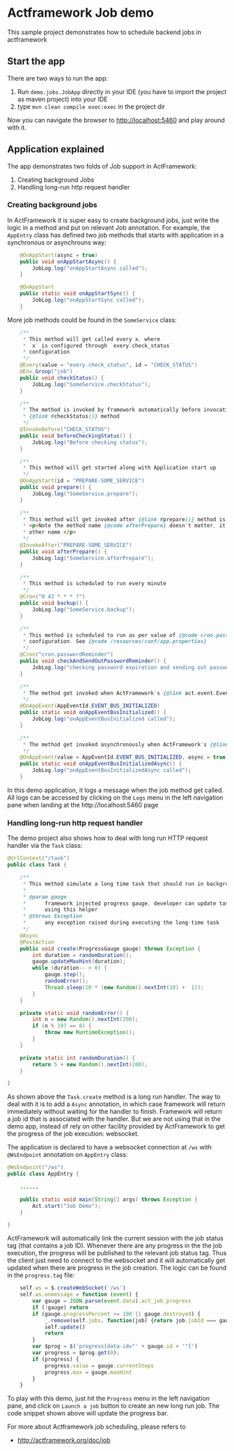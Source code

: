 # Actframework Job demo

This sample project demonstrates how to schedule backend jobs in actframework

## Start the app

There are two ways to run the app:

1. Run `demo.jobs.JobApp` directly in your IDE (you have to import the project as maven project) into your IDE
2. type `mvn clean compile exec:exec` in the project dir

Now you can navigate the browser to [http://localhost:5460](http://localhost:5460) and play around with it.

## Application explained

The app demonstrates two folds of Job support in ActFramework:

1. Creating background Jobs
2. Handling long-run http request handler

###  Creating background jobs

In ActFramework it is super easy to create background jobs, just write the logic in a method and put on relevant Job annotation. For example, the `AppEntry` class has defined two job methods that starts with application in a synchronous or asynchrouns way:

```java
    @OnAppStart(async = true)
    public void onAppStartAsync() {
        JobLog.log("onAppStartAsync called");
    }

    @OnAppStart
    public static void onAppStartSync() {
        JobLog.log("onAppStartSync called");
    }
```

More job methods could be found in the `SomeService` class:

```java
    /**
     * This method will get called every x, where
     * `x` is configured through `every.check_status`
     * configuration
     */
    @Every(value = "every.check_status", id = "CHECK_STATUS")
    @Env.Group("job")
    public void checkStatus() {
        JobLog.log("SomeService.checkStatus");
    }

    /**
     * The method is invoked by framework automatically before invocation of
     * {@link #checkStatus()} method
     */
    @InvokeBefore("CHECK_STATUS")
    public void beforeCheckingStatus() {
        JobLog.log("Before checking status");
    }

    /**
     * This method will get started along with Application start up
     */
    @OnAppStart(id = "PREPARE-SOME_SERVICE")
    public void prepare() {
        JobLog.log("SomeService.prepare");
    }

    /**
     * This method will get invoked after {@link #prepare()} method is invoked.
     * <p>Note the method name {@code afterPrepare} doesn't matter, it could be any
     * other name.</p>
     */
    @InvokeAfter("PREPARE-SOME_SERVICE")
    public void afterPrepare() {
        JobLog.log("SomeService.afterPrepare");
    }

    /**
     * This method is scheduled to run every minute
     */
    @Cron("0 43 * * * ?")
    public void backup() {
        JobLog.log("SomeService.backup");
    }

    /**
     * This method is scheduled to run as per value of {@code cron.passwordReminder}
     * configuration. See {@code /resources/conf/app.properties}
     */
    @Cron("cron.passwordReminder")
    public void checkAndSendOutPasswordReminder() {
        JobLog.log("checking password expiration and sending out password reminder");
    }

    /**
     * The method get invoked when ActFramework's {@link act.event.EventBus} is initialized
     */
    @OnAppEvent(AppEventId.EVENT_BUS_INITIALIZED)
    public static void onAppEventBusInitialized() {
        JobLog.log("onAppEventBusInitialized called");
    }

    /**
     * The method get invoked asynchronously when ActFramework's {@link act.event.EventBus} is initialized
     */
    @OnAppEvent(value = AppEventId.EVENT_BUS_INITIALIZED, async = true)
    public static void onAppEventBusInitializedAsync() {
        JobLog.log("onAppEventBusInitializedAsync called");
    }
```

In this demo application, it logs a message when the job method get called. All logs can be accessed by clicking on the `Logs` menu in the left navigation pane when landing at the http://localhost:5460 page

### Handling long-run http request handler

The demo project also shows how to deal with long run HTTP request handler via the `Task` class:

```java
@UrlContext("/task")
public class Task {

    /**
     * This method simulate a long time task that should run in background.
     *
     * @param gauge
     *      framework injected progress gauge, developer can update task progress
     *      using this helper
     * @throws Exception
     *      any exception raised during executing the long-time task
     */
    @Async
    @PostAction
    public void create(ProgressGauge gauge) throws Exception {
        int duration = randomDuration();
        gauge.updateMaxHint(duration);
        while (duration-- > 0) {
            gauge.step();
            randomError();
            Thread.sleep(10 * (new Random().nextInt(10) +  1));
        }
    }

    private static void randomError() {
        int n = new Random().nextInt(200);
        if (n % 197 == 0) {
            throw new RuntimeException();
        }
    }

    private static int randomDuration() {
        return 5 + new Random().nextInt(200);
    }

}
```

As shown above the `Task.create` method is a long run handler. The way to deal with it is to add a `Async` annotation, in which case framework will return immediately without waiting for the handler to finish. Framework will return a job id that is associated with the handler. But we are not using that in the demo app, instead of rely on other facility provided by ActFramework to get the progress of the job execution: websocket.

The application is declared to have a websocket connection at `/ws` with `@WsEndpoint` annotation on `AppEntry` class:

```java
@WsEndpoint("/ws")
public class AppEntry {
    
    ......

    public static void main(String[] args) throws Exception {
        Act.start("Job Demo");
    }

}
```

ActFramework will automatically link the current session with the job status tag (that contains a job ID). Whenever there are any progress in the the job execution, the progress will be published to the relevant job status tag. Thus the client just need to connect to the websocket and it will automatically get updated when there are progress in the job creation. The logic can be found in the `progress.tag` file:

```javascript
    self.ws = $.createWebSocket('/ws')
    self.ws.onmessage = function (event) {
        var gauge = JSON.parse(event.data).act_job_progress
        if (!gauge) return
        if (gauge.progressPercent >= 100 || gauge.destroyed) {
            _.remove(self.jobs, function(job) {return job.jobId === gauge.id})
            self.update()
            return
        }
        var $prog = $('progress[data-id="' + gauge.id + '"]')
        var progress = $prog.get(0);
        if (progress) {
            progress.value = gauge.currentSteps
            progress.max = gauge.maxHint
        }
    }
```

To play with this demo, just hit the `Progress` menu in the left navigation pane, and click on `Launch a job` button to create an new long run job. The code snippet shown above will update the progress bar.

For more about Actframework job scheduling, please refers to

* http://actframework.org/doc/job